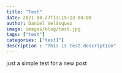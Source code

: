 ```yaml
---
title: "Test"
date: 2021-04-27T13:15:13-04:00
author: Daniel Velásquez
image: images/blog/test.jpg
tags: ["test"]
categories: ["test1"]
description : "This is test description"
---
```


just a simple test for a new post
